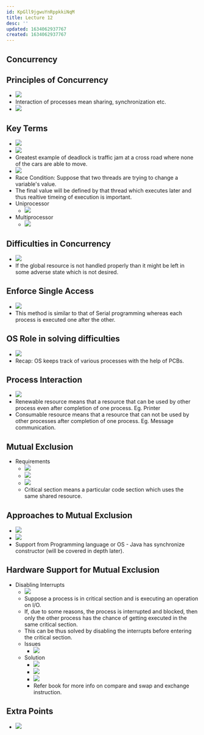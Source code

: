 ```yaml
---
id: KpGll9jgwuYnRppkkiNqM
title: Lecture 12
desc: ''
updated: 1634062937767
created: 1634062937767
---
```


## Concurrency

## Principles of Concurrency

- ![](/assets/images/2021-10-12-23-55-10.png)
- Interaction of processes mean sharing, synchronization etc.
- ![](/assets/images/2021-10-12-23-56-09.png)

## Key Terms

- ![](/assets/images/2021-10-12-23-59-05.png)
- ![](/assets/images/2021-10-12-23-59-21.png)
- Greatest example of deadlock is traffic jam at a cross road where none of the cars are able to move.
- ![](/assets/images/2021-10-13-00-00-27.png)
- Race Condition: Suppose that two threads are trying to change a variable's value.
- The final value will be defined by that thread which executes later and thus realtive timeing of execution is important.
- Uniprocessor
  - ![](/assets/images/2021-10-13-00-02-50.png)
- Multiprocessor
  - ![](/assets/images/2021-10-13-00-03-49.png)

## Difficulties in Concurrency

- ![](/assets/images/2021-10-13-00-04-49.png)
- If the global resource is not handled properly than it might be left in some adverse state which is not desired.

## Enforce Single Access

- ![](/assets/images/2021-10-13-00-11-05.png)
- This method is similar to that of Serial programming whereas each process is executed one after the other.

## OS Role in solving difficulties

- ![](/assets/images/2021-10-13-00-13-01.png)
- Recap: OS keeps track of various processes with the help of PCBs.

## Process Interaction

- ![](/assets/images/2021-10-13-00-14-30.png)
- Renewable resource means that a resource that can be used by other process even after completion of one process. Eg. Printer
- Consumable resource means that a resource that can not be used by other processes after completion of one process. Eg. Message communication.

## Mutual Exclusion

- Requirements
  - ![](/assets/images/2021-10-13-00-22-32.png)
  - ![](/assets/images/2021-10-13-00-24-38.png)
  - ![](/assets/images/2021-10-13-00-26-53.png)
  - Critical section means a particular code section which uses the same shared resource.

## Approaches to Mutual Exclusion

- ![](/assets/images/2021-10-13-00-27-54.png)
- ![](/assets/images/2021-10-13-00-28-37.png)
- Support from Programming language or OS - Java has synchronize constructor (will be covered in depth later).

## Hardware Support for Mutual Exclusion

- Disabling Interrupts
  - ![](/assets/images/2021-10-13-00-30-01.png)
  - Suppose a process is in critical section and is executing an operation on I/O.
  - If, due to some reasons, the process is interrupted and blocked, then only the other process has the chance of getting executed in the same critical section.
  - This can be thus solved by disabling the interrupts before entering the critical section.
  - Issues
    - ![](/assets/images/2021-10-13-00-32-45.png)
  - Solution
    - ![](/assets/images/2021-10-13-00-33-48.png)
    - ![](/assets/images/2021-10-13-00-34-32.png)
    - ![](/assets/images/2021-10-13-00-34-49.png)
    - Refer book for more info on compare and swap and exchange instruction.

## Extra Points

- ![](/assets/images/2021-10-13-00-21-32.png)


